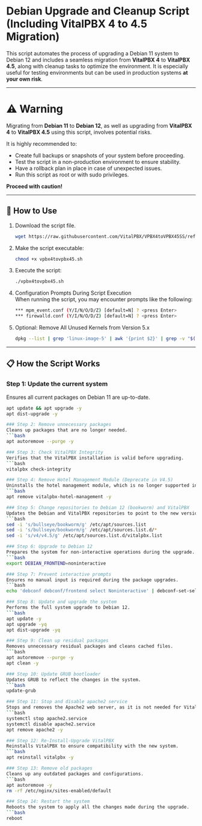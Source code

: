 # Debian Upgrade and Cleanup Script (Including VitalPBX 4 to 4.5 Migration)

This script automates the process of upgrading a Debian 11 system to Debian 12 and includes a seamless migration from **VitalPBX 4** to **VitalPBX 4.5**, along with cleanup tasks to optimize the environment. It is especially useful for testing environments but can be used in production systems **at your own risk**.

---

# ⚠️ Warning

Migrating from **Debian 11** to **Debian 12**, as well as upgrading from **VitalPBX 4** to **VitalPBX 4.5** using this script, involves potential risks. 

It is highly recommended to:

- Create full backups or snapshots of your system before proceeding.
- Test the script in a non-production environment to ensure stability.
- Have a rollback plan in place in case of unexpected issues.
- Run this script as root or with sudo privileges.

**Proceed with caution!**

---
## 🚀 How to Use

1. Download the script file.
   ```bash
   wget https://raw.githubusercontent.com/VitalPBX/VPBX4toVPBX45SS/refs/heads/main/vpbx4tovpbx45.sh
2. Make the script executable:
   ```bash
   chmod +x vpbx4tovpbx45.sh
3. Execute the script:
   ```bash
   ./vpbx4tovpbx45.sh
4. Configuration Prompts During Script Execution<br>
When running the script, you may encounter prompts like the following:
   ```bash
   *** mpm_event.conf (Y/I/N/O/D/Z) [default=N] ? <press Enter>
   *** firewalld.conf (Y/I/N/O/D/Z) [default=N] ? <press Enter>

5. Optional: Remove All Unused Kernels from Version 5.x
   ```bash
   dpkg --list | grep 'linux-image-5' | awk '{print $2}' | grep -v "$(uname -r)" | xargs sudo apt remove -y

---
## 📋 How the Script Works

### Step 1: Update the current system
Ensures all current packages on Debian 11 are up-to-date.
   ```bash
   apt update && apt upgrade -y
   apt dist-upgrade -y

### Step 2: Remove unnecessary packages
Cleans up packages that are no longer needed.
   ```bash
   apt autoremove --purge -y

### Step 3: Check VitalPBX Integrity
Verifies that the VitalPBX installation is valid before upgrading.
   ```bash
   vitalpbx check-integrity

### Step 4: Remove Hotel Management Module (Deprecate in V4.5)
Uninstalls the hotel management module, which is no longer supported in version 4.5.
   ```bash
   apt remove vitalpbx-hotel-management -y

### Step 5: Change repositories to Debian 12 (bookworm) and VitalPBX
Updates the Debian and VitalPBX repositories to point to the new versions.
   ```bash
   sed -i 's/bullseye/bookworm/g' /etc/apt/sources.list
   sed -i 's/bullseye/bookworm/g' /etc/apt/sources.list.d/*
   sed -i 's/v4/v4.5/g' /etc/apt/sources.list.d/vitalpbx.list

### Step 6: Upgrade to Debian 12
Prepares the system for non-interactive operations during the upgrade.
   ```bash
   export DEBIAN_FRONTEND=noninteractive

### Step 7: Prevent interactive prompts
Ensures no manual input is required during the package upgrades.
   ```bash
   echo 'debconf debconf/frontend select Noninteractive' | debconf-set-selections

### Step 8: Update and upgrade the system
Performs the full system upgrade to Debian 12.
   ```bash
   apt update -y
   apt upgrade -yq
   apt dist-upgrade -yq

### Step 9: Clean up residual packages
Removes unnecessary residual packages and cleans cached files.
   ```bash
   apt autoremove --purge -y
   apt clean -y

### Step 10: Update GRUB bootloader
Updates GRUB to reflect the changes in the system.
   ```bash
   update-grub

### Step 11: Stop and disable apache2 service
Stops and removes the Apache2 web server, as it is not needed for VitalPBX.
   ```bash
   systemctl stop apache2.service
   systemctl disable apache2.service
   apt remove apache2 -y

### Step 12: Re-Install-Upgrade VitalPBX
Reinstalls VitalPBX to ensure compatibility with the new system.
   ```bash
   apt reinstall vitalpbx -y

### Step 13: Remove old packages
Cleans up any outdated packages and configurations.
   ```bash
   apt autoremove -y
   rm -rf /etc/nginx/sites-enabled/default

### Step 14: Restart the system
Reboots the system to apply all the changes made during the upgrade.
   ```bash
   reboot
